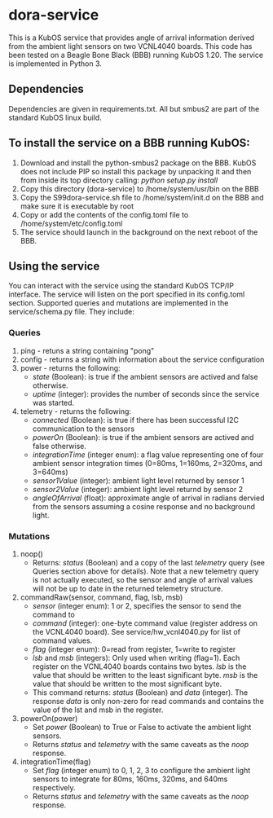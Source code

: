 # dora-service 

This is a KubOS service that provides angle of arrival information derived from the ambient light sensors on two VCNL4040 boards.  This code has been tested on a Beagle Bone Black (BBB) running KubOS 1.20.  The service is implemented in Python 3.

## Dependencies 

Dependencies are given in requirements.txt.  All but smbus2 are part of the standard KubOS linux build.

## To install the service on a BBB running KubOS:

1. Download and install the python-smbus2 package on the BBB.  KubOS does not include PIP so install this package by unpacking it and then from inside its top directory calling: _python setup.py install_
2. Copy this directory (dora-service) to /home/system/usr/bin on the BBB
3. Copy the S99dora-service.sh file to /home/system/init.d on the BBB and make sure it is executable by root
4. Copy or add the contents of the config.toml file to /home/system/etc/config.toml
5. The service should launch in the background on the next reboot of the BBB.

## Using the service

You can interact with the service using the standard KubOS TCP/IP interface.  The service will listen on the port specified in its config.toml section.  Supported queries and mutations are implemented in the service/schema.py file.  They include:

### Queries

1. ping - retuns a string containing "pong"
2. config - returns a string with information about the service configuration
3. power - returns the following: 
   - _state_ (Boolean): is true if the ambient sensors are actived and false otherwise.  
   - _uptime_ (integer): provides the number of seconds since the service was started.
4. telemetry - returns the following:
   - _connected_ (Boolean): is true if there has been successful I2C communication to the sensors
   - _powerOn_ (Boolean): is true if the ambient sensors are actived and false otherwise.
   - _integrationTime_ (integer enum): a flag value representing one of four ambient sensor integration times (0=80ms, 1=160ms, 2=320ms, and 3=640ms)
   - _sensor1Value_ (integer): ambient light level returned by sensor 1
   - _sensor2Value_ (integer): ambient light level returnd by sensor 2
   - _angleOfArrival_ (float): approximate angle of arrival in radians dervied from the sensors assuming a cosine response and no background light.

### Mutations

1. noop()
   - Returns: _status_ (Boolean) and a copy of the last _telemetry_ query (see Queries section above for details).  Note that a new telemetry query is not actually executed, so the sensor and angle of arrival values will not be up to date in the returned telemetry structure.
2. commandRaw(sensor, command, flag, lsb, msb)
   - _sensor_ (integer enum): 1 or 2, specifies the sensor to send the command to
   - _command_ (integer): one-byte command value (register address on the VCNL4040 board).  See service/hw_vcnl4040.py for list of command values.
   - _flag_ (integer enum): 0=read from register, 1=write to register
   - _lsb_ and _msb_ (integers): Only used when writing (flag=1).  Each register on the VCNL4040 boards contains two bytes.  _lsb_ is the value that should be written to the least significant byte.  _msb_ is the value that should be written to the most significant byte.
   - This command returns:  _status_ (Boolean) and  _data_ (integer).  The response _data_ is only non-zero for read commands and contains the value of the lst and msb in the register.
3. powerOn(power) 
   - Set _power_ (Boolean) to True or False to activate the ambient light sensors.  
   - Returns _status_ and _telemetry_ with the same caveats as the _noop_ response.
4. integrationTime(flag)
   - Set _flag_ (integer enum) to 0, 1, 2, 3 to configure the ambient light sensors to integrate for 80ms, 160ms, 320ms, and 640ms respectively.
   - Returns _status_ and _telemetry_ with the same caveats as the _noop_ response.


